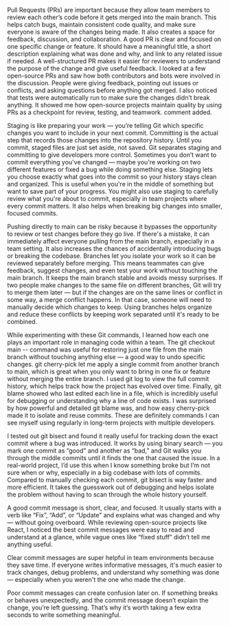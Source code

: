 Pull Requests (PRs) are important because they allow team members to review each other’s code before it gets merged into the main branch. This helps catch bugs, maintain consistent code quality, and make sure everyone is aware of the changes being made. It also creates a space for feedback, discussion, and collaboration.
A good PR is clear and focused on one specific change or feature. It should have a meaningful title, a short description explaining what was done and why, and link to any related issue if needed. A well-structured PR makes it easier for reviewers to understand the purpose of the change and give useful feedback.
I looked at a few open-source PRs and saw how both contributors and bots were involved in the discussion. People were giving feedback, pointing out issues or conflicts, and asking questions before anything got merged. I also noticed that tests were automatically run to make sure the changes didn’t break anything. It showed me how open-source projects maintain quality by using PRs as a checkpoint for review, testing, and teamwork.
comment added.

Staging is like preparing your work — you’re telling Git which specific changes you want to include in your next commit. Committing is the actual step that records those changes into the repository history. Until you commit, staged files are just set aside, not saved.
Git separates staging and committing to give developers more control. Sometimes you don’t want to commit everything you've changed — maybe you're working on two different features or fixed a bug while doing something else. Staging lets you choose exactly what goes into the commit so your history stays clean and organized.
This is useful when you're in the middle of something but want to save part of your progress. You might also use staging to carefully review what you're about to commit, especially in team projects where every commit matters. It also helps when breaking big changes into smaller, focused commits.

Pushing directly to main can be risky because it bypasses the opportunity to review or test changes before they go live. If there's a mistake, it can immediately affect everyone pulling from the main branch, especially in a team setting. It also increases the chances of accidentally introducing bugs or breaking the codebase.
Branches let you isolate your work so it can be reviewed separately before merging. This means teammates can give feedback, suggest changes, and even test your work without touching the main branch. It keeps the main branch stable and avoids messy surprises.
If two people make changes to the same file on different branches, Git will try to merge them later — but if the changes are on the same lines or conflict in some way, a merge conflict happens. In that case, someone will need to manually decide which changes to keep. Using branches helps organize and reduce these conflicts by keeping work separated until it's ready to be combined.

While experimenting with these Git commands, I learned how each one plays an important role in managing code within a team. The git checkout main -- <file> command was useful for restoring just one file from the main branch without touching anything else — a good way to undo specific changes. git cherry-pick let me apply a single commit from another branch to main, which is great when you only want to bring in one fix or feature without merging the entire branch. I used git log to view the full commit history, which helps track how the project has evolved over time. Finally, git blame showed who last edited each line in a file, which is incredibly useful for debugging or understanding why a line of code exists. I was surprised by how powerful and detailed git blame was, and how easy cherry-pick made it to isolate and reuse commits. These are definitely commands I can see myself using regularly in long-term projects with multiple developers.

I tested out git bisect and found it really useful for tracking down the exact commit where a bug was introduced. It works by using binary search — you mark one commit as “good” and another as “bad,” and Git walks you through the middle commits until it finds the one that caused the issue. In a real-world project, I’d use this when I know something broke but I’m not sure when or why, especially in a big codebase with lots of commits. Compared to manually checking each commit, git bisect is way faster and more efficient. It takes the guesswork out of debugging and helps isolate the problem without having to scan through the whole history yourself.

A good commit message is short, clear, and focused. It usually starts with a verb like “Fix”, “Add”, or “Update” and explains what was changed and why — without going overboard. While reviewing open-source projects like React, I noticed the best commit messages were easy to read and understand at a glance, while vague ones like “fixed stuff” didn’t tell me anything useful.

Clear commit messages are super helpful in team environments because they save time. If everyone writes informative messages, it's much easier to track changes, debug problems, and understand why something was done — especially when you weren't the one who made the change.

Poor commit messages can create confusion later on. If something breaks or behaves unexpectedly, and the commit message doesn’t explain the change, you’re left guessing. That’s why it’s worth taking a few extra seconds to write something meaningful.